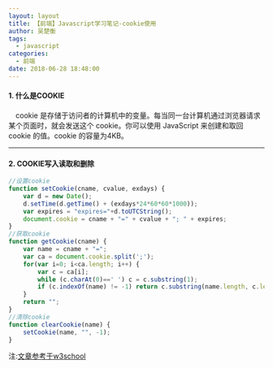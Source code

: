 ```yaml
---
layout: layout
title: 【前端】Javascript学习笔记-cookie使用
author: 吴楚衡
tags:
  - javascript
categories:
  - 前端
date: 2018-06-28 18:48:00
---
```

#### 1. 什么是COOKIE
&emsp;cookie 是存储于访问者的计算机中的变量。每当同一台计算机通过浏览器请求某个页面时，就会发送这个 cookie。你可以使用 JavaScript 来创建和取回 cookie 的值。cookie 的容量为4KB。
<!--more-->

---
#### 2. COOKIE写入读取和删除
``` javascript
//设置cookie
function setCookie(cname, cvalue, exdays) {
    var d = new Date();
    d.setTime(d.getTime() + (exdays*24*60*60*1000));
    var expires = "expires="+d.toUTCString();
    document.cookie = cname + "=" + cvalue + "; " + expires;
}
//获取cookie
function getCookie(cname) {
    var name = cname + "=";
    var ca = document.cookie.split(';');
    for(var i=0; i<ca.length; i++) {
        var c = ca[i];
        while (c.charAt(0)==' ') c = c.substring(1);
        if (c.indexOf(name) != -1) return c.substring(name.length, c.length);
    }
    return "";
}
//清除cookie
function clearCookie(name) {  
    setCookie(name, "", -1);  
}  
```
注:[文章参考于w3school](http://www.w3school.com.cn/js/js_cookies.asp)
